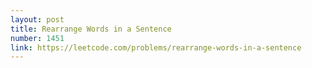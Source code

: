 ```yaml
---
layout: post
title: Rearrange Words in a Sentence
number: 1451
link: https://leetcode.com/problems/rearrange-words-in-a-sentence
---
```

